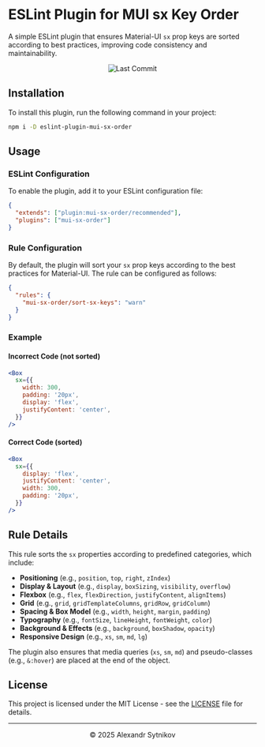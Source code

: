 # ESLint Plugin for MUI sx Key Order

A simple ESLint plugin that ensures Material-UI `sx` prop keys are sorted according to best practices, improving code consistency and maintainability.

<p align="center">
  <img src="https://img.shields.io/github/last-commit/sytnikovzp/eslint-plugin-mui-sx-order" alt="Last Commit">
</p>

## Installation

To install this plugin, run the following command in your project:

```bash
npm i -D eslint-plugin-mui-sx-order
```

## Usage

### ESLint Configuration

To enable the plugin, add it to your ESLint configuration file:

```json
{
  "extends": ["plugin:mui-sx-order/recommended"],
  "plugins": ["mui-sx-order"]
}
```

### Rule Configuration

By default, the plugin will sort your `sx` prop keys according to the best practices for Material-UI. The rule can be configured as follows:

```json
{
  "rules": {
    "mui-sx-order/sort-sx-keys": "warn"
  }
}
```

### Example

#### Incorrect Code (not sorted)

```jsx
<Box
  sx={{
    width: 300,
    padding: '20px',
    display: 'flex',
    justifyContent: 'center',
  }}
/>
```

#### Correct Code (sorted)

```jsx
<Box
  sx={{
    display: 'flex',
    justifyContent: 'center',
    width: 300,
    padding: '20px',
  }}
/>
```

## Rule Details

This rule sorts the `sx` properties according to predefined categories, which include:

- **Positioning** (e.g., `position`, `top`, `right`, `zIndex`)
- **Display & Layout** (e.g., `display`, `boxSizing`, `visibility`, `overflow`)
- **Flexbox** (e.g., `flex`, `flexDirection`, `justifyContent`, `alignItems`)
- **Grid** (e.g., `grid`, `gridTemplateColumns`, `gridRow`, `gridColumn`)
- **Spacing & Box Model** (e.g., `width`, `height`, `margin`, `padding`)
- **Typography** (e.g., `fontSize`, `lineHeight`, `fontWeight`, `color`)
- **Background & Effects** (e.g., `background`, `boxShadow`, `opacity`)
- **Responsive Design** (e.g., `xs`, `sm`, `md`, `lg`)

The plugin also ensures that media queries (`xs`, `sm`, `md`) and pseudo-classes (e.g., `&:hover`) are placed at the end of the object.

## License

This project is licensed under the MIT License - see the [LICENSE](./LICENSE) file for details.

---

<p align="center">© 2025 Alexandr Sytnikov</p>
